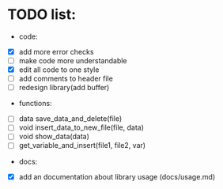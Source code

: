 # TODO list:

- code:
- [x] add more error checks
- [ ] make code more understandable
- [x] edit all code to one style
- [ ] add comments to header file
- [ ] redesign library(add buffer)

- functions:
- [ ] data save_data_and_delete(file)
- [ ] void insert_data_to_new_file(file, data)
- [ ] void show_data(data)
- [ ] get_variable_and_insert(file1, file2, var)

- docs:
- [x] add an documentation about library usage (docs/usage.md)
